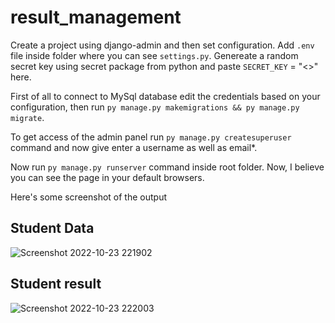# result_management

Create a project using django-admin and then set configuration. Add `.env` file inside folder where you can see `settings.py`. Genereate a random secret key using secret package from python and paste `SECRET_KEY` = "<<value>>" here.

First of all to connect to MySql database edit the credentials based on your configuration, then run `py manage.py makemigrations && py manage.py migrate`.
  

To get access of the admin panel run `py manage.py createsuperuser` command and now give enter a username as well as email*.

Now run `py manage.py runserver` command inside root folder. Now, I believe you can see the page in your default browsers.



Here's some screenshot of the output



## Student Data

![Screenshot 2022-10-23 221902](https://user-images.githubusercontent.com/47697392/197405039-5943d8f4-5ebd-4105-9752-2bf6e01d960f.png)

## Student result 

![Screenshot 2022-10-23 222003](https://user-images.githubusercontent.com/47697392/197405041-97a20448-398e-4689-94d5-4137ce533f77.png)

